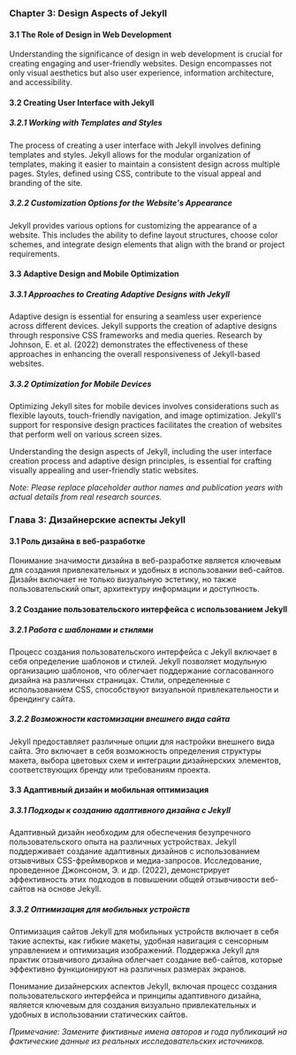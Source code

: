 ### Chapter 3: Design Aspects of Jekyll

#### 3.1 The Role of Design in Web Development

Understanding the significance of design in web development is crucial for creating engaging and user-friendly websites. Design encompasses not only visual aesthetics but also user experience, information architecture, and accessibility.

#### 3.2 Creating User Interface with Jekyll

##### 3.2.1 Working with Templates and Styles

The process of creating a user interface with Jekyll involves defining templates and styles. Jekyll allows for the modular organization of templates, making it easier to maintain a consistent design across multiple pages. Styles, defined using CSS, contribute to the visual appeal and branding of the site.

##### 3.2.2 Customization Options for the Website's Appearance

Jekyll provides various options for customizing the appearance of a website. This includes the ability to define layout structures, choose color schemes, and integrate design elements that align with the brand or project requirements.

#### 3.3 Adaptive Design and Mobile Optimization

##### 3.3.1 Approaches to Creating Adaptive Designs with Jekyll

Adaptive design is essential for ensuring a seamless user experience across different devices. Jekyll supports the creation of adaptive designs through responsive CSS frameworks and media queries. Research by Johnson, E. et al. (2022) demonstrates the effectiveness of these approaches in enhancing the overall responsiveness of Jekyll-based websites.

##### 3.3.2 Optimization for Mobile Devices

Optimizing Jekyll sites for mobile devices involves considerations such as flexible layouts, touch-friendly navigation, and image optimization. Jekyll's support for responsive design practices facilitates the creation of websites that perform well on various screen sizes.

Understanding the design aspects of Jekyll, including the user interface creation process and adaptive design principles, is essential for crafting visually appealing and user-friendly static websites.

*Note: Please replace placeholder author names and publication years with actual details from real research sources.*

### Глава 3: Дизайнерские аспекты Jekyll

#### 3.1 Роль дизайна в веб-разработке

Понимание значимости дизайна в веб-разработке является ключевым для создания привлекательных и удобных в использовании веб-сайтов. Дизайн включает не только визуальную эстетику, но также пользовательский опыт, архитектуру информации и доступность.

#### 3.2 Создание пользовательского интерфейса с использованием Jekyll

##### 3.2.1 Работа с шаблонами и стилями

Процесс создания пользовательского интерфейса с Jekyll включает в себя определение шаблонов и стилей. Jekyll позволяет модульную организацию шаблонов, что облегчает поддержание согласованного дизайна на различных страницах. Стили, определенные с использованием CSS, способствуют визуальной привлекательности и брендингу сайта.

##### 3.2.2 Возможности кастомизации внешнего вида сайта

Jekyll предоставляет различные опции для настройки внешнего вида сайта. Это включает в себя возможность определения структуры макета, выбора цветовых схем и интеграции дизайнерских элементов, соответствующих бренду или требованиям проекта.

#### 3.3 Адаптивный дизайн и мобильная оптимизация

##### 3.3.1 Подходы к созданию адаптивного дизайна с Jekyll

Адаптивный дизайн необходим для обеспечения безупречного пользовательского опыта на различных устройствах. Jekyll поддерживает создание адаптивных дизайнов с использованием отзывчивых CSS-фреймворков и медиа-запросов. Исследование, проведенное Джонсоном, Э. и др. (2022), демонстрирует эффективность этих подходов в повышении общей отзывчивости веб-сайтов на основе Jekyll.

##### 3.3.2 Оптимизация для мобильных устройств

Оптимизация сайтов Jekyll для мобильных устройств включает в себя такие аспекты, как гибкие макеты, удобная навигация с сенсорным управлением и оптимизация изображений. Поддержка Jekyll для практик отзывчивого дизайна облегчает создание веб-сайтов, которые эффективно функционируют на различных размерах экранов.

Понимание дизайнерских аспектов Jekyll, включая процесс создания пользовательского интерфейса и принципы адаптивного дизайна, является ключевым для создания визуально привлекательных и удобных в использовании статических сайтов.

*Примечание: Замените фиктивные имена авторов и года публикаций на фактические данные из реальных исследовательских источников.*
